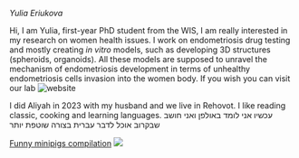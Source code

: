 
*Yulia Eriukova*

Hi, I am Yulia, first-year PhD student from the WIS, I am really interested in my research on women health issues. I work on endometriosis drug testing and mostly creating _in vitro_ models, such as developing 3D structures (spheroids, organoids). All these models are supposed to unravel the mechanism of endometriosis development in terms of unhealthy endometriosis cells invasion into the women body. If you wish you can visit our lab ![website](https://www.weizmann.ac.il/dept/irb/IritSagi/home)


I did Aliyah in 2023 with my husband and we live in Rehovot. I like reading classic, cooking and learning languages. עכשיו אני לומד באולפן ואני חושב שבקרוב אוכל לדבר עברית בצורה שוטפת יותר


[Funny minipigs compilation](https://youtu.be/AvuG2oWhdKQ?si=tIh8XwHf-24uAde9&t=13)
![](https://www.sunnyskyz.com/uploads/2018/04/10y5p-tiny-piglet.jpg)




